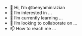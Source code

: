 - 👋 Hi, I’m @benyaminrazian
- 👀 I’m interested in ...
- 🌱 I’m currently learning ...
- 💞️ I’m looking to collaborate on ...
- 📫 How to reach me ...

<!---
benyaminrazian/benyaminrazian is a ✨ special ✨ repository because its `README.md` (this file) appears on your GitHub profile.
You can click the Preview link to take a look at your changes.
--->
